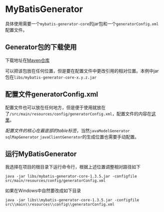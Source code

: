 # MyBatisGenerator

具体使用需要一个`mybatis-generator-core`的jar包和一个`generatorConfig.xml`配置文件。

## Generator包的下载使用

下载地址在[Maven仓库](http://mvnrepository.com/artifact/org.mybatis.generator/mybatis-generator-core)

可以把该包放在任何位置，但是要在配置文件中更改引用的相对位置。本例中jar包在`libs/mybatis-generator-core-x.y.z.jar`

## 配置文件generatorConfig.xml

配置文件也可以放在任何地方，但是便于使用就放在了`/src/main/resources/config/generatorConfig.xml`，配置文件的内容在[这里](generatorConfig.xml)。

*配置文件的核心在最底部的table标签*，当然`javaModelGenerator` `sqlMapGenerator` `javaClientGenerator`的生成位置也需要手动配置。

## 运行MyBatisGenerator

我选择在项目的根目录下运行命令行，根据上述位置调整相对路径如下

```shell
java -jar libs/mybatis-generator-core-1.3.5.jar -configfile src/main/resources/config/generatorConfig.xml
```

如果在Windows中自然要改成如下目录

```shell
java -jar libs\\mybatis-generator-core-1.3.5.jar -configfile src\\main\\resources\\config\\generatorConfig.xml
```
